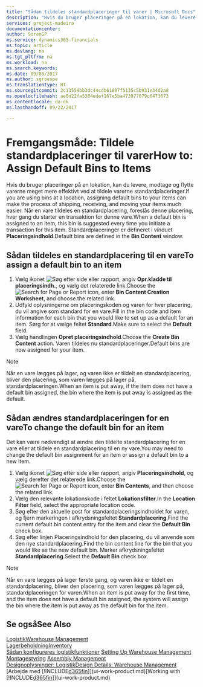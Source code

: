 ```yaml
---
title: "Sådan tildeles standardplaceringer til varer | Microsoft Docs"
description: "Hvis du bruger placeringer på en lokation, kan du levere, modtage og flytte varerne meget mere effektivt ved at tildele varerne standardplaceringer. Når en vare tildeles en standardplacering, foreslås denne placering, hver gang du starter en transaktion for denne vare."
services: project-madeira
documentationcenter: 
author: SorenGP
ms.service: dynamics365-financials
ms.topic: article
ms.devlang: na
ms.tgt_pltfrm: na
ms.workload: na
ms.search.keywords: 
ms.date: 09/08/2017
ms.author: sgroespe
ms.translationtype: HT
ms.sourcegitcommit: 2c13559bb3dc44cdb61697f5135c5b931e34d2a8
ms.openlocfilehash: ae0d22fa5384edef167e5ba473977079c6473673
ms.contentlocale: da-dk
ms.lasthandoff: 09/22/2017

---
```

# <a name="how-to-assign-default-bins-to-items"></a><span data-ttu-id="2a57a-104">Fremgangsmåde: Tildele standardplaceringer til varer</span><span class="sxs-lookup"><span data-stu-id="2a57a-104">How to: Assign Default Bins to Items</span></span>
<span data-ttu-id="2a57a-105">Hvis du bruger placeringer på en lokation, kan du levere, modtage og flytte varerne meget mere effektivt ved at tildele varerne standardplaceringer.</span><span class="sxs-lookup"><span data-stu-id="2a57a-105">If you are using bins at a location, assigning default bins to your items can make the process of shipping, receiving, and moving your items much easier.</span></span> <span data-ttu-id="2a57a-106">Når en vare tildeles en standardplacering, foreslås denne placering, hver gang du starter en transaktion for denne vare.</span><span class="sxs-lookup"><span data-stu-id="2a57a-106">When a default bin is assigned to an item, this bin is suggested every time you initiate a transaction for this item.</span></span> <span data-ttu-id="2a57a-107">Standardplaceringer er defineret i vinduet **Placeringsindhold**.</span><span class="sxs-lookup"><span data-stu-id="2a57a-107">Default bins are defined in the **Bin Content** window.</span></span>  

## <a name="to-assign-a-default-bin-to-an-item"></a><span data-ttu-id="2a57a-108">Sådan tildeles en standardplacering til en vare</span><span class="sxs-lookup"><span data-stu-id="2a57a-108">To assign a default bin to an item</span></span>
1.  <span data-ttu-id="2a57a-109">Vælg ikonet ![Søg efter side eller rapport](media/ui-search/search_small.png "Ikonet Søg efter side eller rapport"), angiv **Opr.kladde til placeringsindh.**, og vælg det relaterede link.</span><span class="sxs-lookup"><span data-stu-id="2a57a-109">Choose the ![Search for Page or Report](media/ui-search/search_small.png "Search for Page or Report icon") icon, enter **Bin Content Creation Worksheet**, and choose the related link.</span></span>  
2.  <span data-ttu-id="2a57a-110">Udfyld oplysningerne om placeringskoden og varen for hver placering, du vil angive som standard for en vare.</span><span class="sxs-lookup"><span data-stu-id="2a57a-110">Fill in the bin code and item information for each bin that you would like to set up as a default for an item.</span></span> <span data-ttu-id="2a57a-111">Sørg for at vælge feltet **Standard**.</span><span class="sxs-lookup"><span data-stu-id="2a57a-111">Make sure to select the **Default** field.</span></span>  
3.  <span data-ttu-id="2a57a-112">Vælg handlingen **Opret placeringsindhold**.</span><span class="sxs-lookup"><span data-stu-id="2a57a-112">Choose the **Create Bin Content** action.</span></span> <span data-ttu-id="2a57a-113">Varen tildeles nu standardplaceringer.</span><span class="sxs-lookup"><span data-stu-id="2a57a-113">Default bins are now assigned for your item.</span></span>  

> [!NOTE]  
>  <span data-ttu-id="2a57a-114">Når en vare lægges på lager, og varen ikke er tildelt en standardplacering, bliver den placering, som varen lægges på lager på, standardplaceringen.</span><span class="sxs-lookup"><span data-stu-id="2a57a-114">When an item is put away, if the item does not have a default bin assigned, the bin where the item is put away is assigned as the default.</span></span>  

## <a name="to-change-the-default-bin-for-an-item"></a><span data-ttu-id="2a57a-115">Sådan ændres standardplaceringen for en vare</span><span class="sxs-lookup"><span data-stu-id="2a57a-115">To change the default bin for an item</span></span>  
<span data-ttu-id="2a57a-116">Det kan være nødvendigt at ændre den tildelte standardplacering for en vare eller at tildele en standardplacering til en ny vare.</span><span class="sxs-lookup"><span data-stu-id="2a57a-116">You may need to change the default bin assignment for an item or assign a default bin to a new item.</span></span>    
1.  <span data-ttu-id="2a57a-117">Vælg ikonet ![Søg efter side eller rapport](media/ui-search/search_small.png "Ikonet Søg efter side eller rapport"), angiv **Placeringsindhold**, og vælg derefter det relaterede link.</span><span class="sxs-lookup"><span data-stu-id="2a57a-117">Choose the ![Search for Page or Report](media/ui-search/search_small.png "Search for Page or Report icon") icon, enter **Bin Contents**, and then choose the related link.</span></span>  
2.  <span data-ttu-id="2a57a-118">Vælg den relevante lokationskode i feltet **Lokationsfilter**.</span><span class="sxs-lookup"><span data-stu-id="2a57a-118">In the **Location Filter** field, select the appropriate location code.</span></span>  
3.  <span data-ttu-id="2a57a-119">Søg efter den aktuelle post for standardplaceringsindholdet for varen, og fjern markeringen i afkrydsningsfeltet **Standardplacering**.</span><span class="sxs-lookup"><span data-stu-id="2a57a-119">Find the current default bin content entry for the item and clear the **Default Bin** check box.</span></span>  
4.  <span data-ttu-id="2a57a-120">Søg efter linjen Placeringsindhold for den placering, du vil anvende som den nye standardplacering.</span><span class="sxs-lookup"><span data-stu-id="2a57a-120">Find the bin content line for the bin that you would like as the new default bin.</span></span> <span data-ttu-id="2a57a-121">Marker afkrydsningsfeltet **Standardplacering**.</span><span class="sxs-lookup"><span data-stu-id="2a57a-121">Select the **Default Bin** check box.</span></span>  

> [!NOTE]  
>  <span data-ttu-id="2a57a-122">Når en vare lægges på lager første gang, og varen ikke er tildelt en standardplacering, bliver den placering, som varen lægges på lager på, standardplaceringen for varen.</span><span class="sxs-lookup"><span data-stu-id="2a57a-122">When an item is put away for the first time, and the item does not have a default bin assigned, the system will assign the bin where the item is put away as the default bin for the item.</span></span>  

## <a name="see-also"></a><span data-ttu-id="2a57a-123">Se også</span><span class="sxs-lookup"><span data-stu-id="2a57a-123">See Also</span></span>  
[<span data-ttu-id="2a57a-124">Logistik</span><span class="sxs-lookup"><span data-stu-id="2a57a-124">Warehouse Management</span></span>](warehouse-manage-warehouse.md)  
[<span data-ttu-id="2a57a-125">Lagerbeholdning</span><span class="sxs-lookup"><span data-stu-id="2a57a-125">Inventory</span></span>](inventory-manage-inventory.md)  
<span data-ttu-id="2a57a-126">[Sådan konfigureres logistikfunktioner](warehouse-setup-warehouse.md)   </span><span class="sxs-lookup"><span data-stu-id="2a57a-126">[Setting Up Warehouse Management](warehouse-setup-warehouse.md)   </span></span>  
<span data-ttu-id="2a57a-127">[Montagestyring](assembly-assemble-items.md)  </span><span class="sxs-lookup"><span data-stu-id="2a57a-127">[Assembly Management](assembly-assemble-items.md)  </span></span>  
[<span data-ttu-id="2a57a-128">Designoplysninger: Logistik</span><span class="sxs-lookup"><span data-stu-id="2a57a-128">Design Details: Warehouse Management</span></span>](design-details-warehouse-management.md)  
<span data-ttu-id="2a57a-129">[Arbejde med [!INCLUDE[d365fin](includes/d365fin_md.md)]](ui-work-product.md)</span><span class="sxs-lookup"><span data-stu-id="2a57a-129">[Working with [!INCLUDE[d365fin](includes/d365fin_md.md)]](ui-work-product.md)</span></span>

